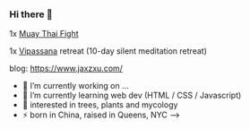 ### Hi there 👋



1x [Muay Thai Fight](https://youtu.be/NSNgyCN6xHs)

1x [Vipassana](https://www.dhamma.org) retreat (10-day silent meditation retreat)

blog: https://www.jaxzxu.com/


- 🔭 I’m currently working on ...
- 🌱 I’m currently learning web dev (HTML / CSS / Javascript)
- 🤔 interested in trees, plants and mycology 
- ⚡ born in China, raised in Queens, NYC
-->
